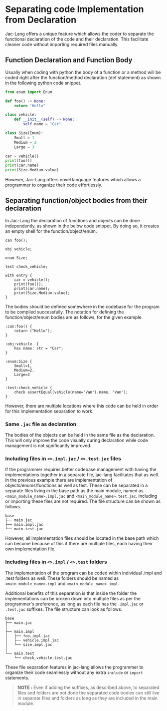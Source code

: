 # Separating code Implementation from Declaration

Jac-Lang offers a unique feature which allows the coder to separate the functional declaration of the code and their declaration. This facilitate cleaner code without importing required files manually.

## Function Declaration and Function Body

Usually when coding with python the body of a function or a method will be coded right after the function/method declaration (def statement) as shown in the following python code snippet.

```python
from enum import Enum

def foo() -> None:
    return "Hello"

class vehicle:
    def __init__(self) -> None:
        self.name = "Car"

class Size(Enum):
    Small = 1
    Medium = 2
    Large = 3

car = vehicle()
print(foo())
print(car.name)
print(Size.Medium.value)
```

However, Jac-Lang offers novel language features which allows a programmer to organize their code effortlessly.

## Separating function/object bodies from their declaration

In Jac-Lang the declaration of functions and objects can be done independently, as shown in the below code snippet. By doing so, it creates an empty shell for the function/object/enum.

```jac linenums="1"
can foo();

obj vehicle;

enum Size;

test check_vehicle;

with entry {
    car = vehicle();
    print(foo());
    print(car.name);
    print(Size.Medium.value);
}
```
The bodies should be defined somewhere in the codebase for the program to be compiled successfully. The notation for defining the function/object/enum bodies are as follows, for the given example.

```jac linenums="1"
:can:foo() {
    return ("Hello");
}

:obj:vehicle  {
    has name: str = "Car";
}

:enum:Size {
    Small=1,
    Medium=2,
    Large=3
}

:test:check_vehicle {
    check assertEqual(vehicle(name='Van').name, 'Van');
}
```

However, there are multiple locations where this code can be held in order for this implementation separation to work.

### Same ```.jac``` file as declaration

The bodies of the objects can be held in the same file as the declaration. This will only improve the code visually during declaration while code management is not sgnificantly improved.

### Including files in ```<>.impl.jac``` / ```<>.test.jac``` files

If the programmer requires better codebase management with having the implementations together in a separate file, jac-lang facilitates that as well. In the previous example there are implementation of objects/enums/functions as well as test. These can be separated in a separate files living in the base path as the main module, named as ```<main_module_name>.impl.jac``` and ```<main_module_name>.test.jac```. Including or importing these files are not required. The file structure can be shown as follows.

```
base
├── main.jac
├── main.impl.jac
└── main.test.jac
```

However, all implementation files should be located in the base path which can become because of this if there are multiple files, each having their own implementation file.

### Including files in ```<>.impl``` / ```<>.test``` folders

The implementation of the program can be coded within individual .impl and .test folders as well. These folders should be named as ```<main_module_name>.impl``` and ```<main_module_name>.impl```.

Additional benefits of this separation is that inside the folder the implementations can be broken down into multiple files as per the programmer's preference, as long as each file has the ```.impl.jac``` or ```.test.jac``` suffixes. The file structure can look as follows.

```
base
├── main.jac
│
├── main.impl
│   ├── foo.impl.jac
│   ├── vehicle.impl.jac
│   └── size.impl.jac
│
└── main.test
    └── check_vehicle.test.jac
```

These file separation features in jac-lang allows the programmer to organize their code seamlessly without any extra ```include``` or ```import``` statements.

> **NOTE :**
> Even if adding the suffixes, as described above, to separated files and folders are not done the separated code bodies can still live in separate files and folders as long as they are included in the main module.
